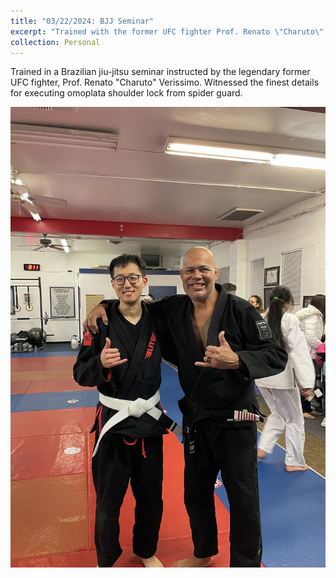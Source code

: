 ```yaml
---
title: "03/22/2024: BJJ Seminar"
excerpt: "Trained with the former UFC fighter Prof. Renato \"Charuto\" Verissimo (Right)<img src='/images/20240322_bjj_medium.jpg'>"
collection: Personal
---
```


Trained in a Brazilian jiu-jitsu seminar instructed by the legendary former UFC fighter, Prof. Renato "Charuto" Verissimo. Witnessed the finest details for executing omoplata shoulder lock from spider guard.

![image](/images/20240322_bjj.jpg)
